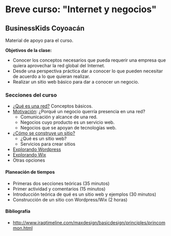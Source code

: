 # Breve curso: "Internet y negocios"
## BusinessKids Coyoacán

Material de apoyo para el curso.

**Objetivos de la clase:** 
- Conocer los conceptos necesarios que pueda requerir una empresa que quiera aprovechar la red global del Internet. 
- Desde una perspectiva práctica dar a conocer lo que pueden necesitar de acuerdo a lo que quieran realizar. 
- Realizar un sitio web básico para dar a conocer un negocio.

### Secciones del curso
- [¿Qué es una red?](01-que-es-una-red.md) Conceptos básicos.
- [Motivación](02-motivacion.md): ¿Porqué un negocio querría presencia en una red?
  - Comunicación y alcance de una red.
  - Negocios cuyo producto es un servicio web.
  - Negocios que se apoyan de tecnologías web.
- [¿Cómo se construye un sitio?](03-como-se-construye-un-sitio.md)
  - ¿Qué es un sitio web?
  - Servicios para crear sitios
- [Explorando Wordpress](04-explorando-wordpress.md)
- [Explorando Wix](05-explorando-wix.md)
- Otras opciones

#### Planeación de tiempos
- Primeras dos secciones teóricas (35 minutos)
- Primer actividad y comentarios (15 minutos)
- Introducción teórica de qué es un sitio web y ejemplos (30 minutos)
- Construcción de un sitio con Wordpress/Wix (2 horas)

#### Bibliografía
- http://www.iraqtimeline.com/maxdesign/basicdesign/principles/princommon.html
